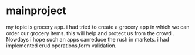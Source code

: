 # mainproject
my topic is grocery app. i had tried to create a grocery app in which we can order our grocery items. this will help and protect us from the crowd . Nowdays i hope such an apps canreduce the rush in markets.
i had implemented crud operations,form validation.

